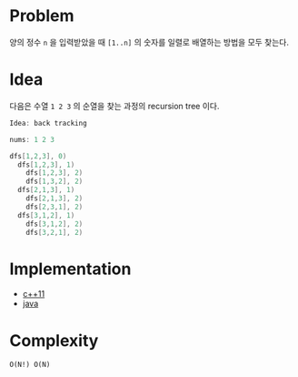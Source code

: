 # Problem

양의 정수 `n` 을 입력받았을 때 `[1..n]` 의 숫자를 일렬로 배열하는 방법을 모두 찾는다.

# Idea

다음은 수열 `1 2 3` 의 순열을 찾는 과정의 recursion tree 이다.

```c
Idea: back tracking

nums: 1 2 3

dfs[1,2,3], 0)
  dfs[1,2,3], 1)
    dfs[1,2,3], 2)
    dfs[1,3,2], 2)
  dfs[2,1,3], 1)
    dfs[2,1,3], 2)
    dfs[2,3,1], 2)
  dfs[3,1,2], 1)
    dfs[3,1,2], 2)
    dfs[3,2,1], 2)
```

# Implementation

- [c++11](a.cpp)
- [java](MainApp.java)

# Complexity

```
O(N!) O(N)
```
